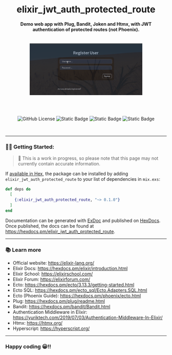 <div align="center">

# elixir_jwt_auth_protected_route

#### Demo web app with Plug, Bandit, Joken and Htmx, with JWT authentication of protected routes (not Phoenix).

<br />

<img src="docs/screenshot.gif" width="70%">

<br /><br />

![GitHub License](https://img.shields.io/github/license/emarifer/elixir_jwt_auth_protected_route) ![Static Badge](https://img.shields.io/badge/Elixir-%3E=1.18-6e4a7e) ![Static Badge](https://img.shields.io/badge/Erlang/OTP-%3E=27-B83998) ![Static Badge](https://img.shields.io/badge/Htmx-%3E=2.0.7-2a7fff)

</div>

<br />

---

### 👨‍🚀 Getting Started:

> 🚧 This is a work in progress, so please note that this page
> may not currently contain accurate information.

If [available in Hex](https://hex.pm/docs/publish), the package can be installed
by adding `elixir_jwt_auth_protected_route` to your list of dependencies in `mix.exs`:

```elixir
def deps do
  [
    {:elixir_jwt_auth_protected_route, "~> 0.1.0"}
  ]
end
```

Documentation can be generated with [ExDoc](https://github.com/elixir-lang/ex_doc)
and published on [HexDocs](https://hexdocs.pm). Once published, the docs can
be found at <https://hexdocs.pm/elixir_jwt_auth_protected_route>.

---

### 📚 Learn more

  - Official website: https://elixir-lang.org/
  - Elixir Docs: https://hexdocs.pm/elixir/introduction.html
  - Elixir School: https://elixirschool.com/
  - Elixir Forum: https://elixirforum.com/
  - Ecto: https://hexdocs.pm/ecto/3.13.3/getting-started.html
  - Ecto SQL: https://hexdocs.pm/ecto_sql/Ecto.Adapters.SQL.html
  - Ecto (Phoenix Guide): https://hexdocs.pm/phoenix/ecto.html
  - Plug: https://hexdocs.pm/plug/readme.html
  - Bandit: https://hexdocs.pm/bandit/Bandit.html
  - Authentication Middleware in Elixir: https://yuriktech.com/2019/07/03/Authentication-Middleware-In-Elixir/
  - Htmx: https://htmx.org/
  - Hyperscript: https://hyperscript.org/

---

### Happy coding 😀!!

